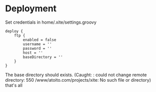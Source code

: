 
Deployment
==========

Set credentials in home/.xite/settings.groovy


    deploy {
        ftp {
            enabled = false
            username = ''
            password = ''
            host = ''
            baseDirectory = ''
        }
    }

The base directory should exists.
(Caught: : could not change remote directory: 550 /www/atoito.com/projects/xite: No such file or directory)
that's all

